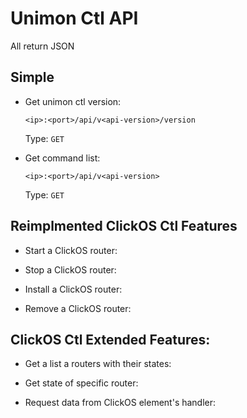# Unimon Ctl API 

All return JSON

## Simple

 - Get unimon ctl version:
  
    ```
    <ip>:<port>/api/v<api-version>/version
    ```

    Type: `GET`

 - Get command list:

    ```
    <ip>:<port>/api/v<api-version>
    ```

    Type: `GET`

## Reimplmented ClickOS Ctl Features

 - Start a ClickOS router:



 - Stop a ClickOS router:



 - Install a ClickOS router:



 - Remove a ClickOS router:



## ClickOS Ctl Extended Features:

 - Get a list a routers with their states:


 - Get state of specific router:


 - Request data from ClickOS element's handler: